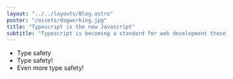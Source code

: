 ```yaml
---
layout: "../../layouts/Blog.astro"
poster: "/assets/dogworking.jpg"
title: "Typescript is the new Javascript"
subtitle: "Typescript is becoming a standard for web development these days:"
---
```


- Type safety
- Type safety!
- Even more type safety!
